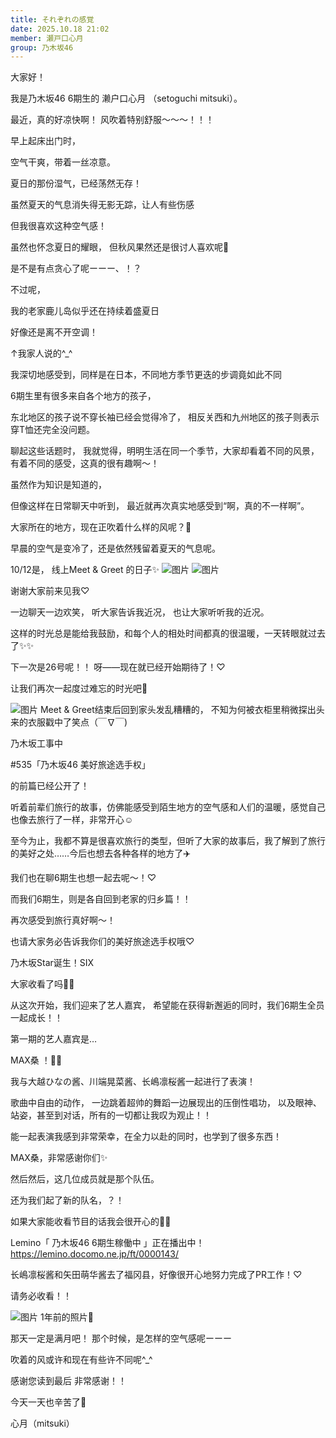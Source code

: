```yaml
---
title: それぞれの感覚
date: 2025.10.18 21:02
member: 瀬戸口心月
group: 乃木坂46
---
```


大家好！


我是乃木坂46 6期生的
濑户口心月
（setoguchi mitsuki）。







最近，真的好凉快啊！
风吹着特别舒服〜〜〜！！！




早上起床出门时，

空气干爽，带着一丝凉意。



夏日的那份湿气，已经荡然无存！






虽然夏天的气息消失得无影无踪，让人有些伤感


但我很喜欢这种空气感！





虽然也怀念夏日的耀眼，
但秋风果然还是很讨人喜欢呢🍂




是不是有点贪心了呢ーーー、！？
















不过呢，




我的老家鹿儿岛似乎还在持续着盛夏日


好像还是离不开空调！








↑我家人说的^_^











我深切地感受到，同样是在日本，不同地方季节更迭的步调竟如此不同






6期生里有很多来自各个地方的孩子，

东北地区的孩子说不穿长袖已经会觉得冷了，
相反关西和九州地区的孩子则表示穿T恤还完全没问题。



聊起这些话题时，
我就觉得，明明生活在同一个季节，大家却看着不同的风景，有着不同的感受，这真的很有趣啊〜！







虽然作为知识是知道的，

但像这样在日常聊天中听到，
最近就再次真实地感受到“啊，真的不一样啊”。












大家所在的地方，现在正吹着什么样的风呢？🍃



早晨的空气是变冷了，还是依然残留着夏天的气息呢。





















10/12是，
线上Meet & Greet
的日子✨
![图片](https://www.nogizaka46.com/files/46/diary/n46/MEMBER/moblog/202510/mobcH63dy.jpg)
![图片](https://www.nogizaka46.com/files/46/diary/n46/MEMBER/moblog/202510/mobBKx3P2.jpg)


谢谢大家前来见我♡



一边聊天一边欢笑，
听大家告诉我近况，
也让大家听听我的近况。


这样的时光总是能给我鼓励，和每个人的相处时间都真的很温暖，一天转眼就过去了✨✨




下一次是26号呢！！
呀——现在就已经开始期待了！♡



让我们再次一起度过难忘的时光吧💫














![图片](https://www.nogizaka46.com/files/46/diary/n46/MEMBER/moblog/202510/mob9zNa6m.jpg)
Meet & Greet结束后回到家头发乱糟糟的，
不知为何被衣柜里稍微探出头来的衣服戳中了笑点（￣∇￣)


















乃木坂工事中

#535「乃木坂46 美好旅途选手权」

的前篇已经公开了！



听着前辈们旅行的故事，仿佛能感受到陌生地方的空气感和人们的温暖，感觉自己也像去旅行了一样，非常开心☺️



至今为止，我都不算是很喜欢旅行的类型，但听了大家的故事后，我了解到了旅行的美好之处……今后也想去各种各样的地方了✈️





我们也在聊6期生也想一起去呢〜！♡


而我们6期生，则是各自回到老家的归乡篇！！







再次感受到旅行真好啊〜！

也请大家务必告诉我你们的美好旅途选手权哦♡



















乃木坂Star诞生！SIX



大家收看了吗👀🎶

从这次开始，我们迎来了艺人嘉宾，
希望能在获得新邂逅的同时，我们6期生全员一起成长！！








第一期的艺人嘉宾是…





MAX桑
！💃🏽



我与大越ひなの酱、川端晃菜酱、长嶋凛桜酱一起进行了表演！




歌曲中自由的动作，
一边跳着超帅的舞蹈一边展现出的压倒性唱功，
以及眼神、站姿，甚至到对话，所有的一切都让我叹为观止！！


能一起表演我感到非常荣幸，在全力以赴的同时，也学到了很多东西！

MAX桑，非常感谢你们✨





然后然后，这几位成员就是那个队伍。


还为我们起了新的队名，？！





如果大家能收看节目的话我会很开心的🎤🎶














Lemino「
乃木坂46 6期生稼働中
」正在播出中！
https://lemino.docomo.ne.jp/ft/0000143/


长嶋凛桜酱和矢田萌华酱去了福冈县，好像很开心地努力完成了PR工作！♡

请务必收看！！



















![图片](https://www.nogizaka46.com/files/46/diary/n46/MEMBER/moblog/202510/mobaQpo3t.jpg)
1年前的照片🌝


那天一定是满月吧！
那个时候，是怎样的空气感呢ーーー



吹着的风或许和现在有些许不同呢^_^






















感谢您读到最后
非常感谢！！



今天一天也辛苦了🌙














心月（mitsuki）